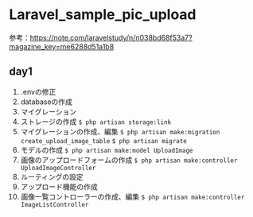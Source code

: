 # Laravel_sample_pic_upload
参考：https://note.com/laravelstudy/n/n038bd68f53a7?magazine_key=me6288d51a1b8

## day1
1. .envの修正
2. databaseの作成
3. マイグレーション
4. ストレージの作成
```$ php artisan storage:link```
5. マイグレーションの作成、編集
```$ php artisan make:migration create_upload_image_table```
```$ php artisan migrate```
6. モデルの作成
```$ php artisan make:model UploadImage```
7. 画像のアップロードフォームの作成
```$ php artisan make:controller UploadImageController```
8. ルーティングの設定
9. アップロード機能の作成
10. 画像一覧コントローラーの作成、編集
```$ php artisan make:controller ImageListController```
